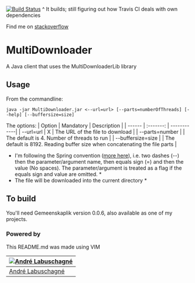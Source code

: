 
[![Build Status](https://travis-ci.org/TungstenX/MultiDownloader.svg?branch=master)](https://travis-ci.org/TungstenX/MultiDownloader) 
^ It builds; still figuring out how Travis CI deals with own dependencies

Find me on [stackoverflow](http://stackoverflow.com/users/537566/tungstenx)

# MultiDownloader
A Java client that uses the MultiDownloaderLib library

## Usage
From the commandline:
```
java -jar MultiDownloader.jar <--url=url> [--parts=numberOfThreads] [--help] [--buffersize=size]
```
The options:
| Option | Mandatory | Description |
| ------ | :-------: | ------------|
| --url=url | X | The URL of the file to download |
| --parts=number | | The default is 4. Number of threads to run |
| --buffersize=size | | The default is 8192. Reading buffer size when concatenating the file parts |
* I'm following the Spring convention ([more here](https://docs.spring.io/spring-boot/docs/current/reference/html/boot-features-external-config.html)), i.e. two dashes (--) then the parameter/argument name, then equals sign (=) and then the value (No spaces).  The parameter/argument is treated as a flag if the equals sign and value are omitted. *
* The file will be downloaded into the current directory *

## To build
You'll need Gemeenskaplik version 0.0.6, also available as one of my projects.

### Powered by
This README.md was made using VIM

[![Andr&#233; Labuschagn&#233;](http://gravatar.com/avatar/88ebc726d33c8ddba2534d1d6f93e638?s=144)](https://www.ParanoidAndroid.co.za) |
---|
[Andr&#233; Labuschagn&#233;](https://www.ParanoidAndroid.co.za) |

